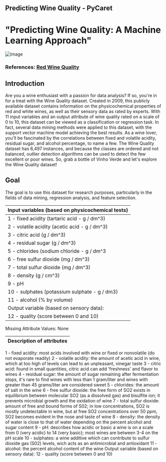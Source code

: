 ## Predicting Wine Quality - PyCaret

# "Predicting Wine Quality: A Machine Learning Approach"

![image](https://user-images.githubusercontent.com/82657966/219924137-8648fc52-238d-4385-833d-d24e7ba10e51.png)

### References: [Red Wine Quality](https://www.kaggle.com/datasets/piyushgoyal443/red-wine-dataset) 

## Introduction

Are you a wine enthusiast with a passion for data analysis? If so, you're in for a treat with the Wine Quality dataset. Created in 2009, this publicly available dataset contains information on the physicochemical properties of red and white wines, as well as their sensory data as rated by experts. With 11 input variables and an output attribute of wine quality rated on a scale of 0 to 10, this dataset can be viewed as a classification or regression task. In fact, several data mining methods were applied to this dataset, with the support vector machine model achieving the best results. As a wine lover, you'll be fascinated by the correlations between fixed and volatile acidity, residual sugar, and alcohol percentage, to name a few. The Wine Quality dataset has 6,497 instances, and because the classes are ordered and not balanced, outlier detection algorithms can be used to detect the few excellent or poor wines. So, grab a bottle of Vinho Verde and let's explore the Wine Quality dataset!

## Goal

The goal is to use this dataset for research purposes, particularly in the fields of data mining, regression analysis, and feature selection.

|Input variables (based on physicochemical tests)|
|---|
|1 - fixed acidity (tartaric acid - g / dm^3)|
|2 - volatile acidity (acetic acid - g / dm^3)|
|3 - citric acid (g / dm^3)|
|4 - residual sugar (g / dm^3)|
|5 - chlorides (sodium chloride - g / dm^3|
|6 - free sulfur dioxide (mg / dm^3)|
|7 - total sulfur dioxide (mg / dm^3)|
|8 - density (g / cm^3)|
|9 - pH|
|10 - sulphates (potassium sulphate - g / dm3)|
|11 - alcohol (% by volume)|
|Output variable (based on sensory data):|
|12 - quality (score between 0 and 10)|

Missing Attribute Values: None

|Description of attributes|
|---|
1 - fixed acidity: most acids involved with wine or fixed or nonvolatile (do not evaporate readily)
2 - volatile acidity: the amount of acetic acid in wine, which at too high of levels can lead to an unpleasant, vinegar taste
3 - citric acid: found in small quantities, citric acid can add 'freshness' and flavor to wines
4 - residual sugar: the amount of sugar remaining after fermentation stops, it's rare to find wines with less than 1 gram/liter and wines with greater than 45 grams/liter are considered sweet
5 - chlorides: the amount of salt in the wine
6 - free sulfur dioxide: the free form of SO2 exists in equilibrium between molecular SO2 (as a dissolved gas) and bisulfite ion; it prevents microbial growth and the oxidation of wine
7 - total sulfur dioxide: amount of free and bound forms of S02; in low concentrations, SO2 is mostly undetectable in wine, but at free SO2 concentrations over 50 ppm, SO2 becomes evident in the nose and taste of wine
8 - density: the density of water is close to that of water depending on the percent alcohol and sugar content
9 - pH: describes how acidic or basic a wine is on a scale from 0 (very acidic) to 14 (very basic); most wines are between 3-4 on the pH scale
10 - sulphates: a wine additive which can contribute to sulfur dioxide gas (S02) levels, wich acts as an antimicrobial and antioxidant
11 - alcohol: the percent alcohol content of the wine
Output variable (based on sensory data):
12 - quality (score between 0 and 10)



